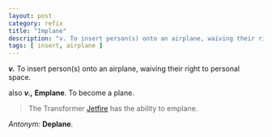 ```yaml
---
layout: post
category: refix
title: "Implane"
description: "v. To insert person(s) onto an airplane, waiving their right to personal space. Antonym: Deplane. (cont&#039;d)"
tags: [ insert, airplane ]
---
```


***v.*** To insert person(s) onto an airplane, waiving their right to personal space.

also ***v.,* Emplane**. To become a plane.

> The Transformer <a href="http://en.wikipedia.org/wiki/Jetfire" target="_blank">Jetfire</a> has the ability to emplane.

*Antonym:* **Deplane**.